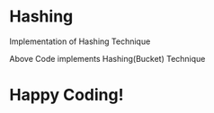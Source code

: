 # Hashing
Implementation of Hashing Technique

Above Code implements Hashing(Bucket) Technique

# Happy Coding!

